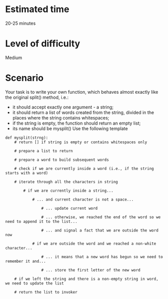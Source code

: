 # Estimated time
20-25 minutes

# Level of difficulty 
Medium

# Scenario 
Your task is to write your own function, which behaves almost exactly like the original split() method, i.e.:

* it should accept exactly one argument - a string;
* it should return a list of words created from the string, divided in the places where the string contains whitespaces;
* if the string is empty, the function should return an empty list;
* its name should be mysplit()
Use the following template
```
def mysplit(strng):
    # return [] if string is empty or contains whitespaces only
    
    # prepare a list to return

    # prepare a word to build subsequent words

    # check if we are currently inside a word (i.e., if the string starts with a word)

    # iterate through all the characters in string

        # if we are currently inside a string...

            # ... and current character is not a space...

                # ... update current word

                # ... otherwise, we reached the end of the word so we need to append it to the list...

                # ... and signal a fact that we are outside the word now

            # if we are outside the word and we reached a non-white character...

                # ... it means that a new word has begun so we need to remember it and...

                # ... store the first letter of the new word

    # if we left the string and there is a non-empty string in word, we need to update the list

    # return the list to invoker
```




